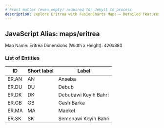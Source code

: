 ```yaml
---
# Front matter (even empty) required for Jekyll to process
description: Explore Eritrea with FusionCharts Maps – Detailed features for seamless integration. Try now & enhance your data visualization today! 
---
```


## JavaScript Alias: maps/eritrea

Map Name: Eritrea
Dimensions (Width x Height): 420x380





### List of Entities

ID | Short label | Label
---|---|---|
ER.AN|AN|Anseba
ER.DU|DU|Debub
ER.DK|DK|Debubawi Keyih Bahri
ER.GB|GB|Gash Barka
ER.MA|MA|Maekel
ER.SK|SK|Semenawi Keyih Bahri

